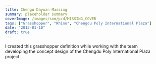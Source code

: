 ```yaml
---
title: Chengu Dayuan Massing
summary: placeholder summary
coverImage: /images/som/pcd/MISSING_COVER
tags: ["Grasshopper", "Rhino", "Chengdu Poly International Plaza"]
date: "2013-01-10"
draft: true
---
```


I created this grasshopper definition while working with the team developing the concept design of the Chengdu Poly International Plaza project.
